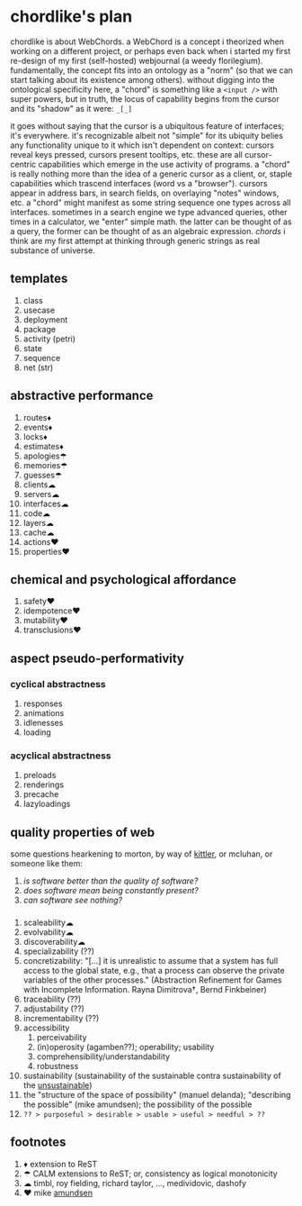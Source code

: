 # chordlike's plan

chordlike is about WebChords. a WebChord is a concept i theorized when working
on a different project, or perhaps even back when i started my first re-design
of my first (self-hosted) webjournal (a weedy florilegium). fundamentally, the 
concept fits into an ontology as a "norm" (so that we can start talking about 
its existence among others). without digging into the ontological specificity 
here, a "chord" is something like a `<input />` with super powers, but in
truth, the locus of capability begins from the cursor and its "shadow" as it
were: `_[_]`

it goes without saying that the cursor is a ubiquitous feature of interfaces;
it's everywhere. it's recognizable albeit not "simple" for its ubiquity
belies any functionality unique to it which isn't dependent on context:
cursors reveal keys pressed, cursors present tooltips, etc. these are
all cursor-centric capabilities which emerge in the use activity of programs.
a "chord" is really nothing more than the idea of a generic cursor
as a client, or, staple capabilities which trascend interfaces (word vs a
"browser"). cursors appear in address bars, in search fields, on overlaying
"notes" windows, etc. a "chord" might manifest as some string sequence
one types across all interfaces. sometimes in a search engine we type
advanced queries, other times in a calculator, we "enter" simple math.
the latter can be thought of as a query, the former can be thought of as
an algebraic expression. *chords* i think are my first attempt at thinking
through generic strings as real substance of universe.

## templates

1. class
2. usecase
3. deployment
4. package
5. activity (petri)
6. state
7. sequence
8. net (str)

## abstractive performance

1. routes♦
2. events♦
3. locks♦
4. estimates♦
5. apologies☂
6. memories☂
7. guesses☂
8. clients☁
9. servers☁
10. interfaces☁
11. code☁
12. layers☁
13. cache☁
14. actions❤
15. properties❤

## chemical and psychological affordance

1. safety❤
2. idempotence❤
3. mutability❤
4. transclusions❤

## aspect pseudo-performativity

### cyclical abstractness

1. responses
2. animations
3. idlenesses
4. loading

### acyclical abstractness

1. preloads
2. renderings
3. precache
4. lazyloadings

## quality properties of web

some questions hearkening to morton, by way of [kittler], or mcluhan, or someone 
like them:

1. *is software better than the quality of software?*
2. *does software mean being constantly present?*
3. *can software see nothing?*

### 

1. scaleability☁
2. evolvability☁
3. discoverability☁
4. specializability (??)
5. concretizability: "[...] it is unrealistic to assume that a system has full 
   access to the global state, e.g., that a process can observe the private 
   variables of the other processes." (Abstraction Refinement for Games with 
   Incomplete Information. Rayna Dimitrova†, Bernd Finkbeiner)
6. traceability (??)
7. adjustability (??)
8. incrementability (??)
9. accessibility
   1. perceivability
   2. (in)operosity (agamben??); operability; usability
   3. comprehensibility/understandability
	 4. robustness
10. sustainability (sustainability of the sustainable contra sustainability of
    the [unsustainable])
11. the "structure of the space of possibility" (manuel delanda); "describing
    the possible" (mike amundsen); the possibility of the possible 
12. `?? > purposeful > desirable > usable > useful > needful > ??`

## footnotes

1. ♦ extension to ReST
2. ☂ CALM extensions to ReST; or, consistency as logical monotonicity
3. ☁ timbl, roy fielding, richard taylor, ..., medividovic, dashofy
4. ❤ mike [amundsen][mamund]

[ovm]: https://mamund.site44.com/articles/objects-v-messages/index.html
[mamund]: http://amundsen.com/articles/hypermedia-oriented-design/
[kittler]: https://web.stanford.edu/class/history34q/readings/Kittler/There_is_No_Software.html
[unsustainable]: https://hal.archives-ouvertes.fr/hal-03150750/file/Outer_Space_Expansive_Sustainable_Develo-1.pdf

<!-- EOF -->
